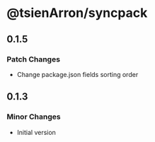 # @tsienArron/syncpack

## 0.1.5

### Patch Changes

- Change package.json fields sorting order

## 0.1.3

### Minor Changes

- Initial version
